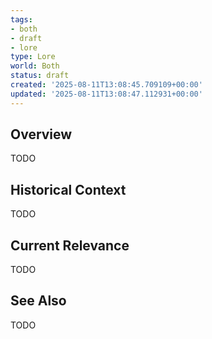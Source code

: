 ```yaml
---
tags:
- both
- draft
- lore
type: Lore
world: Both
status: draft
created: '2025-08-11T13:08:45.709109+00:00'
updated: '2025-08-11T13:08:47.112931+00:00'
---
```



## Overview

TODO
## Historical Context

TODO
## Current Relevance

TODO
## See Also

TODO
